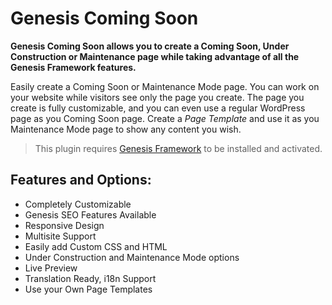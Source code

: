 # Genesis Coming Soon

**Genesis Coming Soon allows you to create a Coming Soon, Under Construction or Maintenance page while taking advantage of all the Genesis Framework features.**

Easily create a Coming Soon or Maintenance Mode page. You can work on your website while visitors see only the page you create. The page you create is fully customizable, and you can even use a regular WordPress page as you Coming Soon page. Create a _Page Template_ and use it as you Maintenance Mode page to show any content you wish.

> This plugin requires [Genesis Framework](http://www.studiopress.com/ "Buy Genesis from StudioPress") to be installed and activated.

## Features and Options:

* Completely Customizable
* Genesis SEO Features Available
* Responsive Design
* Multisite Support
* Easily add Custom CSS and HTML
* Under Construction and Maintenance Mode options
* Live Preview
* Translation Ready, i18n Support
* Use your Own Page Templates
